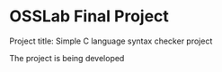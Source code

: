 # OSSLab Final Project

Project title: Simple C language syntax checker project

The project is being developed
